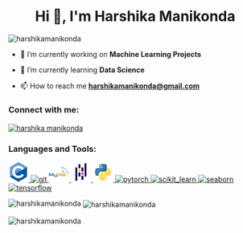 <h1 align="center">Hi 👋, I'm Harshika Manikonda</h1>
<p align="left"> <img src="https://komarev.com/ghpvc/?username=harshikamanikonda&label=Profile%20views&color=0e75b6&style=flat" alt="harshikamanikonda" /> </p>

- 🔭 I’m currently working on **Machine Learning Projects**

- 🌱 I’m currently learning **Data Science**

- 📫 How to reach me **harshikamanikonda@gmail.com**

<h3 align="left">Connect with me:</h3>
<p align="left">
<a href="https://linkedin.com/in/harshika manikonda" target="blank"><img align="center" src="https://raw.githubusercontent.com/rahuldkjain/github-profile-readme-generator/master/src/images/icons/Social/linked-in-alt.svg" alt="harshika manikonda" height="30" width="40" /></a>
</p>

<h3 align="left">Languages and Tools:</h3>
<p align="left"> <a href="https://www.cprogramming.com/" target="_blank" rel="noreferrer"> <img src="https://raw.githubusercontent.com/devicons/devicon/master/icons/c/c-original.svg" alt="c" width="40" height="40"/> </a> <a href="https://git-scm.com/" target="_blank" rel="noreferrer"> <img src="https://www.vectorlogo.zone/logos/git-scm/git-scm-icon.svg" alt="git" width="40" height="40"/> </a> <a href="https://www.mysql.com/" target="_blank" rel="noreferrer"> <img src="https://raw.githubusercontent.com/devicons/devicon/master/icons/mysql/mysql-original-wordmark.svg" alt="mysql" width="40" height="40"/> </a> <a href="https://pandas.pydata.org/" target="_blank" rel="noreferrer"> <img src="https://raw.githubusercontent.com/devicons/devicon/2ae2a900d2f041da66e950e4d48052658d850630/icons/pandas/pandas-original.svg" alt="pandas" width="40" height="40"/> </a> <a href="https://www.python.org" target="_blank" rel="noreferrer"> <img src="https://raw.githubusercontent.com/devicons/devicon/master/icons/python/python-original.svg" alt="python" width="40" height="40"/> </a> <a href="https://pytorch.org/" target="_blank" rel="noreferrer"> <img src="https://www.vectorlogo.zone/logos/pytorch/pytorch-icon.svg" alt="pytorch" width="40" height="40"/> </a> <a href="https://scikit-learn.org/" target="_blank" rel="noreferrer"> <img src="https://upload.wikimedia.org/wikipedia/commons/0/05/Scikit_learn_logo_small.svg" alt="scikit_learn" width="40" height="40"/> </a> <a href="https://seaborn.pydata.org/" target="_blank" rel="noreferrer"> <img src="https://seaborn.pydata.org/_images/logo-mark-lightbg.svg" alt="seaborn" width="40" height="40"/> </a> <a href="https://www.tensorflow.org" target="_blank" rel="noreferrer"> <img src="https://www.vectorlogo.zone/logos/tensorflow/tensorflow-icon.svg" alt="tensorflow" width="40" height="40"/> </a> </p>

<p><img align="left" src="https://github-readme-stats.vercel.app/api/top-langs?username=harshikamanikonda&show_icons=true&locale=en&layout=compact" alt="harshikamanikonda" /></p>

<p>&nbsp;<img align="center" src="https://github-readme-stats.vercel.app/api?username=harshikamanikonda&show_icons=true&locale=en" alt="harshikamanikonda" /></p>

<p><img align="center" src="https://github-readme-streak-stats.herokuapp.com/?user=harshikamanikonda&" alt="harshikamanikonda" /></p>

